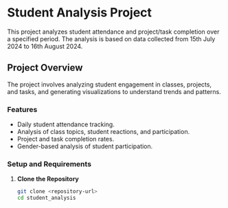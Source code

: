 # Student Analysis Project

This project analyzes student attendance and project/task completion over a specified period. The analysis is based on data collected from 15th July 2024 to 16th August 2024. 

## Project Overview

The project involves analyzing student engagement in classes, projects, and tasks, and generating visualizations to understand trends and patterns.

### Features

- Daily student attendance tracking.
- Analysis of class topics, student reactions, and participation.
- Project and task completion rates.
- Gender-based analysis of student participation.

### Setup and Requirements

1. **Clone the Repository**

   ```bash
   git clone <repository-url>
   cd student_analysis
